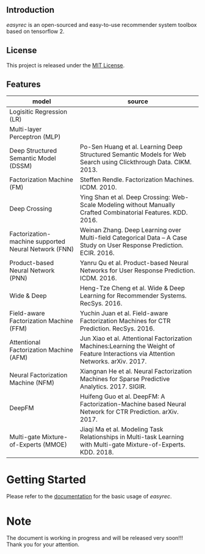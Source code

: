 ## Introduction

*easyrec* is an open-sourced and easy-to-use recommender system toolbox based on tensorflow 2.

## License

This project is released under the [MIT License](https://github.com/xu-zhiwei/easyrec/blob/main/LICENSE).

## Features
|model|source|
|----|----|
|Logisitic Regression (LR)||
|Multi-layer Perceptron (MLP)||
|Deep Structured Semantic Model (DSSM)|Po-Sen Huang et al. Learning Deep Structured Semantic Models for Web Search using Clickthrough Data. CIKM. 2013.|
|Factorization Machine (FM)|Steffen Rendle. Factorization Machines. ICDM. 2010.|
|Deep Crossing|Ying Shan et al. Deep Crossing: Web-Scale Modeling without Manually Crafted Combinatorial Features. KDD. 2016.|
|Factorization-machine supported Neural Network (FNN)|Weinan Zhang. Deep Learning over Multi-field Categorical Data – A Case Study on User Response Prediction. ECIR. 2016.|
|Product-based Neural Network (PNN)|Yanru Qu et al. Product-based Neural Networks for User Response Prediction. ICDM. 2016.|
|Wide & Deep|Heng-Tze Cheng et al. Wide & Deep Learning for Recommender Systems. RecSys. 2016.|
|Field-aware Factorization Machine (FFM)|Yuchin Juan et al. Field-aware Factorization Machines for CTR Prediction. RecSys. 2016.|
|Attentional Factorization Machine (AFM)|Jun Xiao et al. Attentional Factorization Machines:Learning the Weight of Feature Interactions via Attention Networks. arXiv. 2017.|
|Neural Factorization Machine (NFM)|Xiangnan He et al. Neural Factorization Machines for Sparse Predictive Analytics. 2017. SIGIR.|
|DeepFM|Huifeng Guo et al. DeepFM: A Factorization-Machine based Neural Network for CTR Prediction. arXiv. 2017.|
|Multi-gate Mixture-of-Experts (MMOE)|Jiaqi Ma et al. Modeling Task Relationships in Multi-task Learning with Multi-gate Mixture-of-Experts. KDD. 2018.|

# Getting Started
Please refer to the [documentation]() for the basic usage of *easyrec*.

# Note
The document is working in progress and will be released very soon!!! Thank you for your attention.

